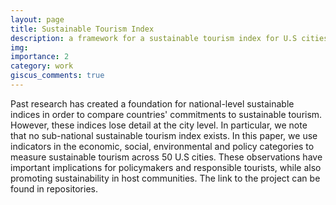 ```yaml
---
layout: page
title: Sustainable Tourism Index
description: a framework for a sustainable tourism index for U.S cities
img:
importance: 2
category: work
giscus_comments: true
---
```


Past research has created a foundation for national-level sustainable indices in order to compare countries' commitments to sustainable tourism. However, these indices lose detail at the city level. In particular, we note that no sub-national sustainable tourism index exists. In this paper, we use indicators in the economic, social, environmental and policy categories to measure sustainable tourism across 50 U.S cities. These observations have important implications for policymakers and responsible tourists, while also promoting sustainability in host communities. The link to the project can be found in repositories.
